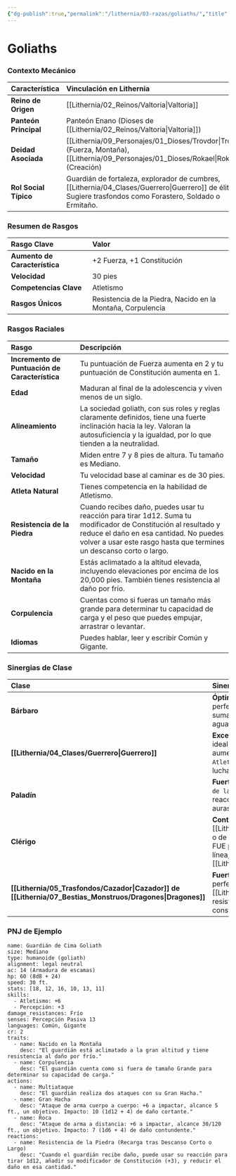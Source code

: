 ```yaml
---
{"dg-publish":true,"permalink":"/lithernia/03-razas/goliaths/","title":"Goliath","tags":["lithernia","raza"]}
---
```


# Goliaths

### Contexto Mecánico

| Característica | Vinculación en Lithernia |
| :--- | :--- |
| **Reino de Origen** | [[Lithernia/02_Reinos/Valtoria\|Valtoria]] |
| **Panteón Principal** | Panteón Enano (Dioses de [[Lithernia/02_Reinos/Valtoria\|Valtoria]]) |
| **Deidad Asociada** | [[Lithernia/09_Personajes/01_Dioses/Trovdor\|Trovdor]] (Fuerza, Montaña), [[Lithernia/09_Personajes/01_Dioses/Rokael\|Rokael]] (Creación) |
| **Rol Social Típico** | Guardián de fortaleza, explorador de cumbres, [[Lithernia/04_Clases/Guerrero\|Guerrero]] de élite. Sugiere trasfondos como Forastero, Soldado o Ermitaño. |

### Resumen de Rasgos

| Rasgo Clave | Valor |
| :--- | :--- |
| **Aumento de Característica** | +2 Fuerza, +1 Constitución |
| **Velocidad** | 30 pies |
| **Competencias Clave** | Atletismo |
| **Rasgos Únicos** | Resistencia de la Piedra, Nacido en la Montaña, Corpulencia |

### Rasgos Raciales

| Rasgo | Descripción |
| :--- | :--- |
| **Incremento de Puntuación de Característica** | Tu puntuación de Fuerza aumenta en 2 y tu puntuación de Constitución aumenta en 1. |
| **Edad** | Maduran al final de la adolescencia y viven menos de un siglo. |
| **Alineamiento** | La sociedad goliath, con sus roles y reglas claramente definidos, tiene una fuerte inclinación hacia la ley. Valoran la autosuficiencia y la igualdad, por lo que tienden a la neutralidad. |
| **Tamaño** | Miden entre 7 y 8 pies de altura. Tu tamaño es Mediano. |
| **Velocidad** | Tu velocidad base al caminar es de 30 pies. |
| **Atleta Natural** | Tienes competencia en la habilidad de Atletismo. |
| **Resistencia de la Piedra** | Cuando recibes daño, puedes usar tu reacción para tirar 1d12. Suma tu modificador de Constitución al resultado y reduce el daño en esa cantidad. No puedes volver a usar este rasgo hasta que termines un descanso corto o largo. |
| **Nacido en la Montaña** | Estás aclimatado a la altitud elevada, incluyendo elevaciones por encima de los 20,000 pies. También tienes resistencia al daño por frío. |
| **Corpulencia** | Cuentas como si fueras un tamaño más grande para determinar tu capacidad de carga y el peso que puedes empujar, arrastrar o levantar. |
| **Idiomas** | Puedes hablar, leer y escribir Común y Gigante. |

### Sinergias de Clase

| Clase | Sinergia y Rol Sugerido |
| :--- | :--- |
| **Bárbaro** | **Óptima.** Los aumentos a FUE y CON son perfectos. `Resistencia de la Piedra` se suma a la ya increíble capacidad de aguante del bárbaro. |
| **[[Lithernia/04_Clases/Guerrero\|Guerrero]]** | **Excelente.** Un arquetipo de luchador ideal, beneficiándose directamente de los aumentos de estadísticas. `Corpulencia` y `Atleta Natural` lo hacen un excelente luchador de agarre. |
| **Paladín** | **Fuerte.** El +2 a FUE es clave. `Resistencia de la Piedra` proporciona una valiosa reacción defensiva que complementa las auras del paladín. |
| **Clérigo** | **Contextual.** Un Clérigo del Dominio de la [[Lithernia/11_Recetas/Herreria\|Herreria]] o de la Guerra puede aprovechar el +2 a FUE para ser un combatiente en primera línea, manteniendo la temática de [[Lithernia/02_Reinos/Valtoria\|Valtoria]]. |
| **[[Lithernia/05_Trasfondos/Cazador\|Cazador]] de [[Lithernia/07_Bestias_Monstruos/Dragones\|Dragones]]** | **Fuerte.** Esta clase de Lithernia encaja perfectamente en el rol de un [[Lithernia/04_Clases/Guerrero\|Guerrero]] resistente, aprovechando su fuerza y constitución. |

### PNJ de Ejemplo

```statblock
name: Guardián de Cima Goliath
size: Mediano
type: humanoide (goliath)
alignment: legal neutral
ac: 14 (Armadura de escamas)
hp: 60 (8d8 + 24)
speed: 30 ft.
stats: [18, 12, 16, 10, 13, 11]
skills:
  - Atletismo: +6
  - Percepción: +3
damage_resistances: Frío
senses: Percepción Pasiva 13
languages: Común, Gigante
cr: 2
traits:
  - name: Nacido en la Montaña
    desc: "El guardián está aclimatado a la gran altitud y tiene resistencia al daño por frío."
  - name: Corpulencia
    desc: "El guardián cuenta como si fuera de tamaño Grande para determinar su capacidad de carga."
actions:
  - name: Multiataque
    desc: "El guardián realiza dos ataques con su Gran Hacha."
  - name: Gran Hacha
    desc: "Ataque de arma cuerpo a cuerpo: +6 a impactar, alcance 5 ft., un objetivo. Impacto: 10 (1d12 + 4) de daño cortante."
  - name: Roca
    desc: "Ataque de arma a distancia: +6 a impactar, alcance 30/120 ft., un objetivo. Impacto: 7 (1d6 + 4) de daño contundente."
reactions:
  - name: Resistencia de la Piedra (Recarga tras Descanso Corto o Largo)
    desc: "Cuando el guardián recibe daño, puede usar su reacción para tirar 1d12, añadir su modificador de Constitución (+3), y reducir el daño en esa cantidad."

